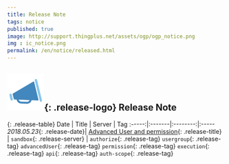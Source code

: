 ```yaml
---
title: Release Note
tags: notice
published: true
image: http://support.thingplus.net/assets/ogp/ogp_notice.png
img : ic_notice.png
permalink: /en/notice/released.html
---
```


## ![](/assets/index/ic_notice.png){: .release-logo}  Release Note


{: .release-table}
Date | Title | Server | Tag
:-----:|:-------|:--------:|:-----
*2018.05.23*{: .release-date}| [Advanced User  and permission](/en/notice/20180511.html){: .release-title} | `sandbox`{: .release-server} | `authorize`{: .release-tag} `usergroup`{: .release-tag} `advancedUser`{: .release-tag} `permission`{: .release-tag} `execution`{: .release-tag} `api`{: .release-tag} `auth-scope`{: .release-tag}





<div class='scrolltop'>
    <div class='scroll icon'><i class="fa fa-arrow-circle-up"></i></div>
</div>